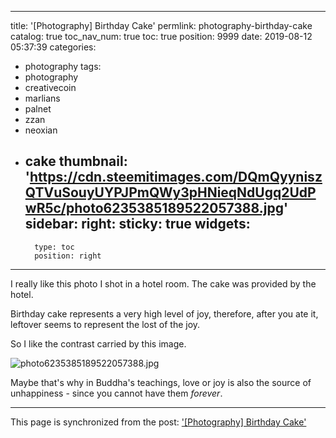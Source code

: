 
---
title: '[Photography] Birthday Cake'
permlink: photography-birthday-cake
catalog: true
toc_nav_num: true
toc: true
position: 9999
date: 2019-08-12 05:37:39
categories:
- photography
tags:
- photography
- creativecoin
- marlians
- palnet
- zzan
- neoxian
- cake
thumbnail: 'https://cdn.steemitimages.com/DQmQyyniszQTVuSouyUYPJPmQWy3pHNieqNdUgq2UdPwR5c/photo6235385189522057388.jpg'
sidebar:
    right:
        sticky: true
widgets:
    -
        type: toc
        position: right
---


I really like this photo I shot in a hotel room. The cake was provided by the hotel.

Birthday cake represents a very high level of joy, therefore, after you ate it, leftover seems to represent the lost of the joy.

So I like the contrast carried by this image.

![photo6235385189522057388.jpg](https://cdn.steemitimages.com/DQmQyyniszQTVuSouyUYPJPmQWy3pHNieqNdUgq2UdPwR5c/photo6235385189522057388.jpg)

Maybe that's why in Buddha's teachings, love or joy is also the source of unhappiness - since you cannot have them *forever*.

- - -

This page is synchronized from the post: ['[Photography] Birthday Cake'](https://steemit.com/@deanliu/photography-birthday-cake)
